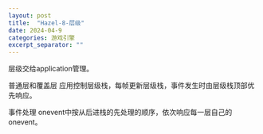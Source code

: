 ```yaml
---
layout: post
title:  "Hazel-8-层级"
date: 2024-04-9
categories: 游戏引擎
excerpt_separator: ""
---
```



层级交给application管理。

普通层和覆盖层
应用控制层级栈，每帧更新层级栈，事件发生时由层级栈顶部优先响应。

事件处理
onevent中按从后进栈的先处理的顺序，依次响应每一层自己的onevent。

